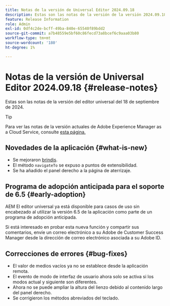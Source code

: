 ```yaml
---
title: Notas de la versión de Universal Editor 2024.09.18
description: Estas son las notas de la versión de la versión 2024.09.18 de Universal Editor.
feature: Release Information
role: Admin
exl-id: 0df4c2de-bcff-49ba-840e-65540f89bdd2
source-git-commit: a7b48559e5bf60c86fecd73a8bcef6c9aaa03b80
workflow-type: tm+mt
source-wordcount: '180'
ht-degree: 1%

---
```


# Notas de la versión de Universal Editor 2024.09.18 {#release-notes}

Estas son las notas de la versión del editor universal del 18 de septiembre de 2024.

>[!TIP]
>
>Para ver las notas de la versión actuales de Adobe Experience Manager as a Cloud Service, consulte [esta página.](/help/release-notes/release-notes-cloud/release-notes-current.md)

## Novedades de la aplicación {#what-is-new}

* Se mejoraron [brindis](https://spectrum.adobe.com/page/toast/).
* El método `navigateTo` se expuso a puntos de extensibilidad.
* Se ha añadido el panel derecho a la página de aterrizaje.

## Programa de adopción anticipada para el soporte de 6.5 {#early-adoption}

AEM El editor universal ya está disponible para casos de uso sin encabezado al utilizar la versión 6.5 de la aplicación como parte de un programa de adopción anticipada.

Si está interesado en probar esta nueva función y compartir sus comentarios, envíe un correo electrónico a su Adobe de Customer Success Manager desde la dirección de correo electrónico asociada a su Adobe ID.

## Correcciones de errores {#bug-fixes}

* El valor de medios vacíos ya no se establece desde la aplicación remota.
* El evento de modo de interfaz de usuario ahora solo se activa si los modos actual y siguiente son diferentes.
* Ahora no se puede ampliar la altura del lienzo debido al contenido largo del panel derecho.
* Se corrigieron los métodos abreviados del teclado.
